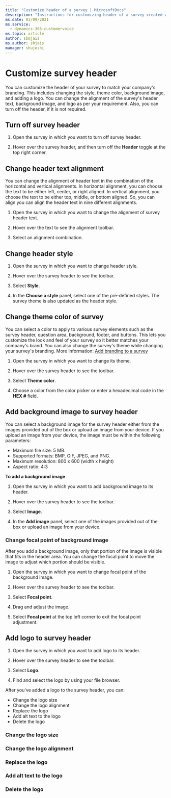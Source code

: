 ```yaml
---
title: "Customize header of a survey | MicrosoftDocs"
description: "Instructions for customizing header of a survey created with Dynamics 365 Customer Voice."
ms.date: 03/09/2021
ms.service: 
  - dynamics-365-customervoice
ms.topic: article
author: sbmjais
ms.author: shjais
manager: shujoshi
---
```


# Customize survey header

You can customize the header of your survey to match your company's branding. This includes changing the style, theme color, background image, and adding a logo. You can change the alignment of the survey's header text, background image, and logo as per your requirement. Also, you can turn off the header, if it is not required.

## Turn off survey header

<!-- why turn off header -->

1. Open the survey in which you want to turn off survey header.

2. Hover over the survey header, and then turn off the **Header** toggle at the top right corner.

## Change header text alignment

You can change the alignment of header text in the combination of the horizontal and vertical alignments. In horizontal alignment, you can choose the text to be either left, center, or right aligned. In vertical alignment, you choose the text to be either top, middle, or bottom aligned. So, you can align you can align the header text in nine different alignments.

1. Open the survey in which you want to change the alignment of survey header text.

2. Hover over the text to see the alignment toolbar.

3. Select an alignment combination.

## Change header style

1. Open the survey in which you want to change header style.

2. Hover over the survey header to see the toolbar.

3. Select **Style**.

4. In the **Choose a style** panel, select one of the pre-defined styles. The survey theme is also updated as the header style.

## Change theme color of survey

You can select a color to apply to various survey elements such as the survey header, question area, background, footer, and buttons. This lets you customize the look and feel of your survey so it better matches your company's brand. You can also change the survey's theme while changing your survey's branding. More information: [Add branding to a survey](survey-branding.md)

1. Open the survey in which you want to change its theme.

2. Hover over the survey header to see the toolbar.

3. Select **Theme color**.

4. Choose a color from the color picker or enter a hexadecimal code in the **HEX #** field.

## Add background image to survey header

You can select a background image for the survey header either from the images provided out of the box or upload an image from your device. If you upload an image from your device, the image must be within the following parameters:

- Maximum file size: 5 MB. 
- Supported formats: BMP, GIF, JPEG, and PNG.
- Maximum resolution: 800 x 600 (width x height)
- Aspect ratio: 4:3

**To add a background image**

1. Open the survey in which you want to add background image to its header.

2. Hover over the survey header to see the toolbar.

3. Select **Image**.

4. In the **Add image** panel, select one of the images provided out of the box or upload an image from your device.

### Change focal point of background image

After you add a background image, only that portion of the image is visible that fits in the header area. You can change the focal point to move the image to adjust which portion should be visible.

1. Open the survey in which you want to change focal point of the background image.

2. Hover over the survey header to see the toolbar.

3. Select **Focal point**.

4. Drag and adjust the image.

5. Select **Focal point** at the top left corner to exit the focal point adjustment.

## Add logo to survey header

1. Open the survey in which you want to add logo to its header.

2. Hover over the survey header to see the toolbar.

3. Select **Logo**.

4. Find and select the logo by using your file browser.

After you've added a logo to the survey header, you can:

- Change the logo size
- Change the logo alignment
- Replace the logo
- Add alt text to the logo
- Delete the logo

### Change the logo size

<!-- what's the pixel size of small, medium, and large? Do we need to mention? -->

### Change the logo alignment

### Replace the logo

### Add alt text to the logo

### Delete the logo

